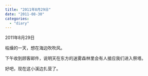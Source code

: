 ```yaml
---
title: "2011年8月29日"
date: "2011-08-30"
categories: 
  - "diary"
---
```


2011年8月29日

枯燥的一天，想在海边吹吹风。

下午收到顾客邮件，说明天在东方的迷雾森林里会有人接应我们进入祭塔。

好吧，现在这小溪边扎营了。
